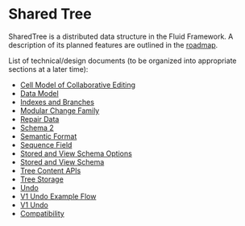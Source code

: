 # Shared Tree

SharedTree is a distributed data structure in the Fluid Framework. A description of its planned features are outlined in the [roadmap](./roadmap.md).

List of technical/design documents (to be organized into appropriate sections at a later time):

-   [Cell Model of Collaborative Editing](./main/cell-model-of-collaborative-editing.md)
-   [Data Model](./main/data-model.md)
-   [Indexes and Branches](./main/indexes-and-branches.md)
-   [Modular Change Family](./main/modular-change-family.md)
-   [Repair Data](./main/repair-data.md)
-   [Schema 2](./main/schema2.md)
-   [Semantic Format](./main/semantic-format.md)
-   [Sequence Field](./main/sequence-field.md)
-   [Stored and View Schema Options](./main/stored-and-view-schema-options.md)
-   [Stored and View Schema](./main/stored-and-view-schema.md)
-   [Tree Content APIs](./main/tree-content-apis.md)
-   [Tree Storage](./main/tree-storage.md)
-   [Undo](./main/undo.md)
-   [V1 Undo Example Flow](./main/v1-undo-example-flow.md)
-   [V1 Undo](./main/v1-undo.md)
-   [Compatibility](./main/compatibility.md)
